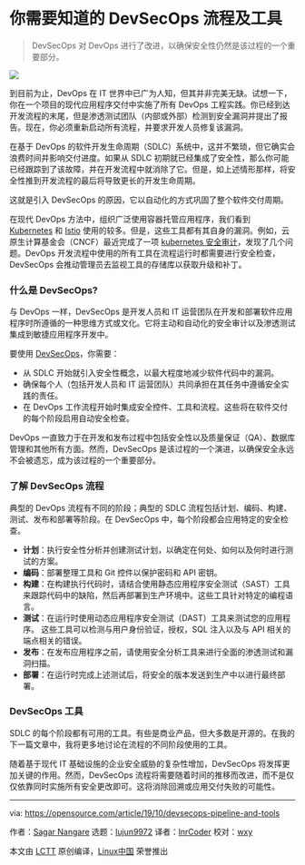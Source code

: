 [#]: collector: (lujun9972)
[#]: translator: (lnrCoder)
[#]: reviewer: (wxy)
[#]: publisher: ( )
[#]: url: ( )
[#]: subject: (DevSecOps pipelines and tools: What you need to know)
[#]: via: (https://opensource.com/article/19/10/devsecops-pipeline-and-tools)
[#]: author: (Sagar Nangare https://opensource.com/users/sagarnangare)

你需要知道的 DevSecOps 流程及工具
======

> DevSecOps 对 DevOps 进行了改进，以确保安全性仍然是该过程的一个重要部分。

![](https://img.linux.net.cn/data/attachment/album/201910/23/002010fvzh282e8ghhdzpk.jpg)

到目前为止，DevOps 在 IT 世界中已广为人知，但其并非完美无缺。试想一下，你在一个项目的现代应用程序交付中实施了所有 DevOps 工程实践。你已经到达开发流程的末尾，但是渗透测试团队（内部或外部）检测到安全漏洞并提出了报告。现在，你必须重新启动所有流程，并要求开发人员修复该漏洞。

在基于 DevOps 的软件开发生命周期（SDLC）系统中，这并不繁琐，但它确实会浪费时间并影响交付进度。如果从 SDLC 初期就已经集成了安全性，那么你可能已经跟踪到了该故障，并在开发流程中就消除了它。但是，如上述情形那样，将安全性推到开发流程的最后将导致更长的开发生命周期。

这就是引入 DevSecOps 的原因，它以自动化的方式巩固了整个软件交付周期。

在现代 DevOps 方法中，组织广泛使用容器托管应用程序，我们看到 [Kubernetes][2] 和 [Istio][3] 使用的较多。但是，这些工具都有其自身的漏洞。例如，云原生计算基金会（CNCF）最近完成了一项 [kubernetes 安全审计][4]，发现了几个问题。DevOps 开发流程中使用的所有工具在流程运行时都需要进行安全检查，DevSecOps 会推动管理员去监视工具的存储库以获取升级和补丁。

### 什么是 DevSecOps?

与 DevOps 一样，DevSecOps 是开发人员和 IT 运营团队在开发和部署软件应用程序时所遵循的一种思维方式或文化。它将主动和自动化的安全审计以及渗透测试集成到敏捷应用程序开发中。

要使用 [DevSecOps][5]，你需要：

  * 从 SDLC 开始就引入安全性概念，以最大程度地减少软件代码中的漏洞。
  * 确保每个人（包括开发人员和 IT 运营团队）共同承担在其任务中遵循安全实践的责任。
  * 在 DevOps 工作流程开始时集成安全控件、工具和流程。这些将在软件交付的每个阶段启用自动安全检查。

DevOps 一直致力于在开发和发布过程中包括安全性以及质量保证（QA）、数据库管理和其他所有方面。然而，DevSecOps 是该过程的一个演进，以确保安全永远不会被遗忘，成为该过程的一个重要部分。

### 了解 DevSecOps 流程

典型的 DevOps 流程有不同的阶段；典型的 SDLC 流程包括计划、编码、构建、测试、发布和部署等阶段。在 DevSecOps 中，每个阶段都会应用特定的安全检查。

  * **计划**：执行安全性分析并创建测试计划，以确定在何处、如何以及何时进行测试的方案。
  * **编码**：部署整理工具和 Git 控件以保护密码和 API 密钥。
  * **构建**：在构建执行代码时，请结合使用静态应用程序安全测试（SAST）工具来跟踪代码中的缺陷，然后再部署到生产环境中。这些工具针对特定的编程语言。
  * **测试**：在运行时使用动态应用程序安全测试（DAST）工具来测试您的应用程序。 这些工具可以检测与用户身份验证，授权，SQL 注入以及与 API 相关的端点相关的错误。
  * **发布**：在发布应用程序之前，请使用安全分析工具来进行全面的渗透测试和漏洞扫描。
  * **部署**：在运行时完成上述测试后，将安全的版本发送到生产中以进行最终部署。

### DevSecOps 工具

SDLC 的每个阶段都有可用的工具。有些是商业产品，但大多数是开源的。在我的下一篇文章中，我将更多地讨论在流程的不同阶段使用的工具。

随着基于现代 IT 基础设施的企业安全威胁的复杂性增加，DevSecOps 将发挥更加关键的作用。然而，DevSecOps 流程将需要随着时间的推移而改进，而不是仅仅依靠同时实施所有安全更改即可。这将消除回溯或应用交付失败的可能性。

--------------------------------------------------------------------------------

via: https://opensource.com/article/19/10/devsecops-pipeline-and-tools

作者：[Sagar Nangare][a]
选题：[lujun9972][b]
译者：[lnrCoder](https://github.com/lnrCoder)
校对：[wxy](https://github.com/wxy)

本文由 [LCTT](https://github.com/LCTT/TranslateProject) 原创编译，[Linux中国](https://linux.cn/) 荣誉推出

[a]: https://opensource.com/users/sagarnangare
[b]: https://github.com/lujun9972
[1]: https://opensource.com/sites/default/files/styles/image-full-size/public/lead-images/LAW-Internet_construction_9401467_520x292_0512_dc.png?itok=RPkPPtDe (An intersection of pipes.)
[2]: https://opensource.com/resources/what-is-kubernetes
[3]: https://opensource.com/article/18/9/what-istio
[4]: https://www.cncf.io/blog/2019/08/06/open-sourcing-the-kubernetes-security-audit/
[5]: https://resources.whitesourcesoftware.com/blog-whitesource/devsecops
